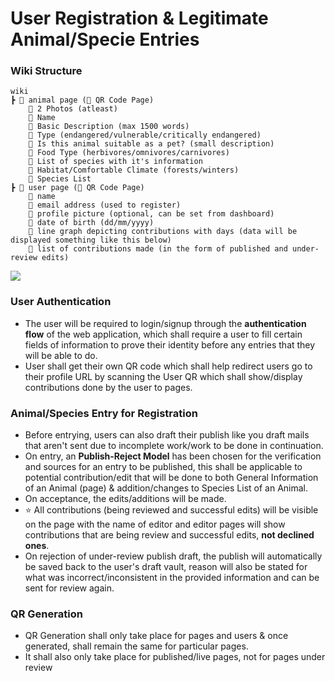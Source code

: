 # User Registration & Legitimate Animal/Specie Entries
### Wiki Structure
```
wiki
┣ 📂 animal page (🌟 QR Code Page)
	📜 2 Photos (atleast)
	📜 Name
	📜 Basic Description (max 1500 words)
	📜 Type (endangered/vulnerable/critically endangered)
	📜 Is this animal suitable as a pet? (small description)
	📜 Food Type (herbivores/omnivores/carnivores)
	📜 List of species with it's information
	📜 Habitat/Comfortable Climate (forests/winters)
	🔗 Species List
┣ 📂 user page (🌟 QR Code Page)
	📜 name
	📜 email address (used to register)
	📜 profile picture (optional, can be set from dashboard)
	📜 date of birth (dd/mm/yyyy)
	📜 line graph depicting contributions with days (data will be displayed something like this below)
	📜 list of contributions made (in the form of published and under-review edits)
```
<img src="https://i.imgur.com/qCQzk2C.png"  />

### User Authentication
- The user will be required to login/signup through the **authentication flow** of the web application, which shall require a user to fill certain fields of information to prove their identity before any entries that they will be able to do.
- User shall get their own QR code which shall help redirect users go to their profile URL by scanning the User QR which shall show/display contributions done by the user to pages.

### Animal/Species Entry for Registration
- Before entrying, users can also draft their publish like you draft mails that aren't sent due to incomplete work/work to be done in continuation. 
- On entry, an **Publish-Reject Model** has been chosen for the verification and sources for an entry to be published, this shall be applicable to potential contribution/edit that will be done to both General Information of an Animal (page) & addition/changes to Species List of an Animal.
- On acceptance, the edits/additions will be made.
- ⭐ All contributions (being reviewed and successful edits) will be visible on the page with the name of editor and editor pages will show contributions that are being review and successful edits, **not declined ones**. 
- On rejection of under-review publish draft, the publish will automatically be saved back to the user's draft vault, reason will also be stated for what was incorrect/inconsistent in the provided information and can be sent for review again.

### QR Generation 
- QR Generation shall only take place for pages and users & once generated, shall remain the same for particular pages. 
- It shall also only take place for published/live pages, not for pages under review 